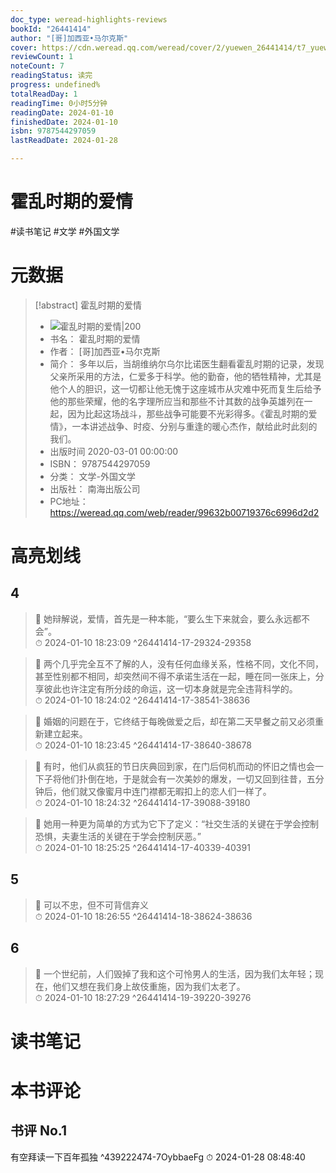 ```yaml
---
doc_type: weread-highlights-reviews
bookId: "26441414"
author: "[哥]加西亚•马尔克斯"
cover: https://cdn.weread.qq.com/weread/cover/2/yuewen_26441414/t7_yuewen_264414141682244020.jpg
reviewCount: 1
noteCount: 7
readingStatus: 读完
progress: undefined%
totalReadDay: 1
readingTime: 0小时5分钟
readingDate: 2024-01-10
finishedDate: 2024-01-10
isbn: 9787544297059
lastReadDate: 2024-01-28

---
```

# 霍乱时期的爱情

#读书笔记 #文学 #外国文学

# 元数据
> [!abstract] 霍乱时期的爱情
> - ![ 霍乱时期的爱情|200](https://cdn.weread.qq.com/weread/cover/2/yuewen_26441414/t7_yuewen_264414141682244020.jpg)
> - 书名： 霍乱时期的爱情
> - 作者： [哥]加西亚•马尔克斯
> - 简介： 多年以后，当胡维纳尔乌尔比诺医生翻看霍乱时期的记录，发现父亲所采用的方法，仁爱多于科学。他的勤奋，他的牺牲精神，尤其是他个人的胆识，这一切都让他无愧于这座城市从灾难中死而复生后给予他的那些荣耀，他的名字理所应当和那些不计其数的战争英雄列在一起，因为比起这场战斗，那些战争可能要不光彩得多。《霍乱时期的爱情》，一本讲述战争、时疫、分别与重逢的暖心杰作，献给此时此刻的我们。
> - 出版时间 2020-03-01 00:00:00
> - ISBN： 9787544297059
> - 分类： 文学-外国文学
> - 出版社： 南海出版公司
> - PC地址：https://weread.qq.com/web/reader/99632b00719376c6996d2d2

# 高亮划线

## 4

> 📌 她辩解说，爱情，首先是一种本能，“要么生下来就会，要么永远都不会”。  
> ⏱ 2024-01-10 18:23:09 ^26441414-17-29324-29358

> 📌 两个几乎完全互不了解的人，没有任何血缘关系，性格不同，文化不同，甚至性别都不相同，却突然间不得不承诺生活在一起，睡在同一张床上，分享彼此也许注定有所分歧的命运，这一切本身就是完全违背科学的。  
> ⏱ 2024-01-10 18:24:02 ^26441414-17-38541-38636

> 📌 婚姻的问题在于，它终结于每晚做爱之后，却在第二天早餐之前又必须重新建立起来。  
> ⏱ 2024-01-10 18:23:45 ^26441414-17-38640-38678

> 📌 有时，他们从疯狂的节日庆典回到家，在门后伺机而动的怀旧之情也会一下子将他们扑倒在地，于是就会有一次美妙的爆发，一切又回到往昔，五分钟后，他们就又像蜜月中连门襟都无暇扣上的恋人们一样了。  
> ⏱ 2024-01-10 18:24:32 ^26441414-17-39088-39180

> 📌 她用一种更为简单的方式为它下了定义：“社交生活的关键在于学会控制恐惧，夫妻生活的关键在于学会控制厌恶。”  
> ⏱ 2024-01-10 18:25:25 ^26441414-17-40339-40391

## 5

> 📌 可以不忠，但不可背信弃义  
> ⏱ 2024-01-10 18:26:55 ^26441414-18-38624-38636

## 6

> 📌 一个世纪前，人们毁掉了我和这个可怜男人的生活，因为我们太年轻；现在，他们又想在我们身上故伎重施，因为我们太老了。  
> ⏱ 2024-01-10 18:27:29 ^26441414-19-39220-39276

# 读书笔记

# 本书评论

## 书评 No.1 
有空拜读一下百年孤独 ^439222474-7OybbaeFg
⏱ 2024-01-28 08:48:40

